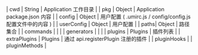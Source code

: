 | cwd | String | Application 工作目录 |
| pkg | Object | Application package.json 内容 |
| config | Object | 用户配置 ( .umirc.js / config/config.js 配置文件中的内容 ) |
| userConfig | Object | 用户配置 |
| paths| Object | 路径集合 |
| commands | | |
| generators | | |
| plugins | Plugins | 插件列表 |
| extraPlugins | Plugins | 通过 api.registerPlugin 注册的插件 |
| pluginHooks |
| pluginMethods |

